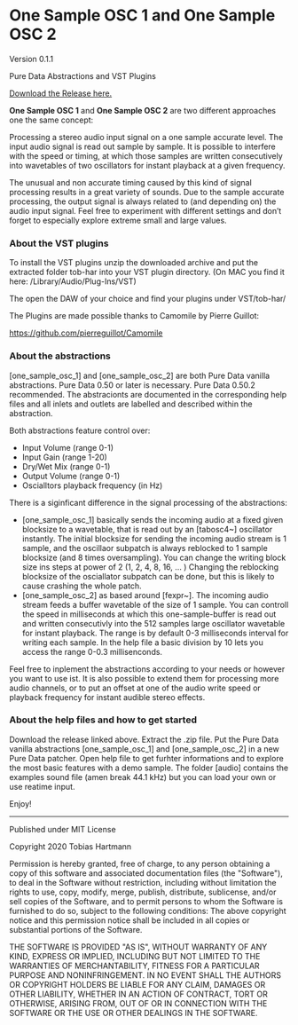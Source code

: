# One Sample OSC 1 and One Sample OSC 2

Version 0.1.1

Pure Data Abstractions and VST Plugins 

[Download the Release here.](https://github.com/tob-har/1_Sample_Processor/releases)

**One Sample OSC 1** and **One Sample OSC 2** are two different approaches one the same concept:

Processing a stereo audio input signal on a one sample accurate level.
The input audio signal is read out sample by sample. It is possible to interfere with the speed or timing, at which those samples are written consecutively into wavetables of two oscillators for instant playback at a given frequency. 

The unusual and non accurate timing caused by this kind of signal processing results in a great variety of sounds. Due to the sample accurate processing, the output signal is always related to (and depending on) the audio input signal. 
Feel free to experiment with different settings and don’t forget to especially explore extreme small and large values.


### About the VST plugins

To install the VST plugins unzip the downloaded archive and put the extracted folder tob-har into your VST plugin directory.
(On MAC you find it here: /Library/Audio/Plug-Ins/VST)

The open the DAW of your choice and find your plugins under VST/tob-har/

The Plugins are made possible thanks to Camomile by Pierre Guillot:

https://github.com/pierreguillot/Camomile


### About the abstractions 

[one_sample_osc_1] and [one_sample_osc_2] are both Pure Data vanilla abstractions. 
Pure Data 0.50 or later is necessary. Pure Data 0.50.2 recommended.
The abstracionts are documented in the corresponding help files and all inlets and outlets are labelled and described within the abstraction.

Both abstractions feature control over:

- Input Volume (range 0-1)
- Input Gain (range 1-20)
- Dry/Wet Mix (range 0-1)
- Output Volume (range 0-1)
- Oscialltors playback frequency (in Hz)

There is a siginficant difference in the signal processing of the abstractions:

- [one_sample_osc_1] basically sends the incoming audio at a fixed given blocksize to a wavetable, that is read out by an [tabosc4~] oscillator instantly. The initial blocksize for sending the incoming audio stream is 1 sample, and the oscillaor subpatch is always reblocked to 1 sample blocksize (and 8 times oversampling). You can change the writing block size ins steps at power of 2 (1, 2, 4, 8, 16, … ) Changing the reblocking blocksize of the osciallator subpatch can be done, but this is likely to cause crashing the whole patch. 
- [one_sample_osc_2] as based around [fexpr~]. The incoming audio stream feeds a buffer wavetable of the size of 1 sample. You can controll the speed in milliseconds at which this one-sample-buffer is read out and written consecutivly into the 512 samples large oscillator wavetable for instant playback. The range is by default 0-3 milliseconds interval for writing each sample. In the help file a basic division by 10 lets you access the range 0-0.3 millisenconds.

Feel free to inplement the abstractions according to your needs or however you want to use ist.
It is also possible to extend them for processing more audio channels, or to put an offset at one of the audio write speed or playback frequency for instant audible stereo effects. 


### About the help files and how to get started

Download the release linked above.
Extract the .zip file. 
Put the Pure Data vanilla abstractions [one_sample_osc_1] and [one_sample_osc_2] in a new Pure Data patcher.
Open help file to get furhter informations and to explore the most basic features with a demo sample.
The folder [audio] contains the examples sound file (amen break 44.1 kHz) but you can load your own or use reatime input.


Enjoy!







---


Published under MIT License

Copyright 2020 Tobias Hartmann 

Permission is hereby granted, free of charge, to any person obtaining a copy of this software and associated documentation files (the "Software"), to deal in the Software without restriction, including without limitation the rights to use, copy, modify, merge, publish, distribute, sublicense, and/or sell copies of the Software, and to permit persons to whom the Software is furnished to do so, subject to the following conditions: The above copyright notice and this permission notice shall be included in all copies or substantial portions of the Software. 

THE SOFTWARE IS PROVIDED "AS IS", WITHOUT WARRANTY OF ANY KIND, EXPRESS OR IMPLIED, INCLUDING BUT NOT LIMITED TO THE WARRANTIES OF MERCHANTABILITY, FITNESS FOR A PARTICULAR PURPOSE AND NONINFRINGEMENT. IN NO EVENT SHALL THE AUTHORS OR COPYRIGHT HOLDERS BE LIABLE FOR ANY CLAIM, DAMAGES OR OTHER LIABILITY, WHETHER IN AN ACTION OF CONTRACT, TORT OR OTHERWISE, ARISING FROM, OUT OF OR IN CONNECTION WITH THE SOFTWARE OR THE USE OR OTHER DEALINGS IN THE SOFTWARE.
